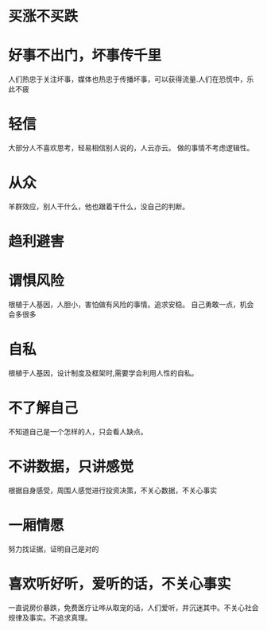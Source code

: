 
# 买涨不买跌

# 好事不出门，坏事传千里
人们热忠于关注坏事，媒体也热忠于传播坏事，可以获得流量.人们在恐慌中，乐此不疲

# 轻信
大部分人不喜欢思考，轻易相信别人说的，人云亦云。
做的事情不考虑逻辑性。

# 从众
羊群效应，别人干什么，他也跟着干什么，没自己的判断。

# 趋利避害

# 谓惧风险
根植于人基因，人胆小，害怕做有风险的事情。追求安稳。
自己勇敢一点，机会会多很多

# 自私
根植于人基因，设计制度及框架时,需要学会利用人性的自私。

# 不了解自己
不知道自己是一个怎样的人，只会看人缺点。

# 不讲数据，只讲感觉
根据自身感受，周围人感觉进行投资决策，不关心数据，不关心事实

# 一厢情愿
努力找证据，证明自己是对的

# 喜欢听好听，爱听的话，不关心事实
一直说房价暴跌，免费医疗让哗从取宠的话，人们爱听，并沉迷其中。不关心社会规律及事实。不追求真理。



